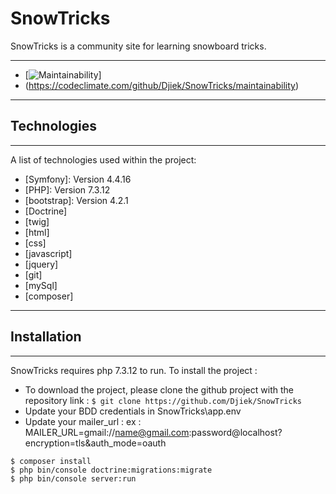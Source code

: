 # SnowTricks
SnowTricks is a community site for learning snowboard tricks.
***
* [![Maintainability](https://api.codeclimate.com/v1/badges/ced261c97cadbf5068ac/maintainability)]
* (https://codeclimate.com/github/Djiek/SnowTricks/maintainability)
***
## Technologies
***
A list of technologies used within the project:
* [Symfony]: Version 4.4.16
* [PHP]: Version 7.3.12
* [bootstrap]: Version 4.2.1
* [Doctrine]
* [twig]
* [html]
* [css]
* [javascript]
* [jquery]
* [git]  
* [mySql] 
* [composer]
***

## Installation
***
SnowTricks requires php 7.3.12 to run.
To install the project :

* To download the project, please clone the github project with the repository link :
```$ git clone https://github.com/Djiek/SnowTricks```
* Update your BDD credentials in SnowTricks\app\.env
* Update your mailer_url : ex : MAILER_URL=gmail://name@gmail.com:password@localhost?encryption=tls&auth_mode=oauth
```
$ composer install
$ php bin/console doctrine:migrations:migrate
$ php bin/console server:run
```
